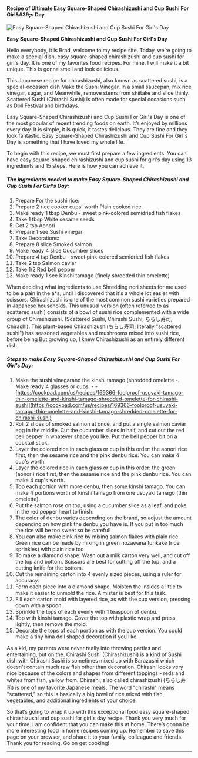             

#### Recipe of Ultimate Easy Square-Shaped Chirashizushi and Cup Sushi For Girl&amp;#39;s Day

![Easy Square-Shaped Chirashizushi and Cup Sushi For Girl's Day](https://img-global.cpcdn.com/recipes/5570465748746240/751x532cq70/easy-square-shaped-chirashizushi-and-cup-sushi-for-girls-day-recipe-main-photo.jpg)

**Easy Square-Shaped Chirashizushi and Cup Sushi For Girl's Day**

Hello everybody, it is Brad, welcome to my recipe site. Today, we’re going to make a special dish, easy square-shaped chirashizushi and cup sushi for girl's day. It is one of my favorites food recipes. For mine, I will make it a bit unique. This is gonna smell and look delicious.

This Japanese recipe for chirashizushi, also known as scattered sushi, is a special-occasion dish Make the Sushi Vinegar. In a small saucepan, mix rice vinegar, sugar, and Meanwhile, remove stems from shiitake and slice thinly. Scattered Sushi (Chirashi Sushi) is often made for special occasions such as Doll Festival and birthdays.

Easy Square-Shaped Chirashizushi and Cup Sushi For Girl's Day is one of the most popular of recent trending foods on earth. It’s enjoyed by millions every day. It is simple, it is quick, it tastes delicious. They are fine and they look fantastic. Easy Square-Shaped Chirashizushi and Cup Sushi For Girl's Day is something that I have loved my whole life.

To begin with this recipe, we must first prepare a few ingredients. You can have easy square-shaped chirashizushi and cup sushi for girl's day using 13 ingredients and 15 steps. Here is how you can achieve it.

##### The ingredients needed to make Easy Square-Shaped Chirashizushi and Cup Sushi For Girl's Day:

1.  Prepare For the sushi rice:
2.  Prepare 2 rice cooker cups' worth Plain cooked rice
3.  Make ready 1 tbsp Denbu - sweet pink-colored semidried fish flakes
4.  Take 1 tbsp White sesame seeds
5.  Get 2 tsp Aonori
6.  Prepare 1 see Sushi vinegar
7.  Take Decorations:
8.  Prepare 8 slice Smoked salmon
9.  Make ready 4 slice Cucumber slices
10.  Prepare 4 tsp Denbu - sweet pink-colored semidried fish flakes
11.  Take 2 tsp Salmon caviar
12.  Take 1/2 Red bell pepper
13.  Make ready 1 see Kinshi tamago (finely shredded thin omelette)

When deciding what ingredients to use Shredding nori sheets for me used to be a pain in the a\*s, until I discovered that it's a whole lot easier with scissors. Chirashizushi is one of the most common sushi varieties prepared in Japanese households. This unusual version (often referred to as scattered sushi) consists of a bowl of sushi rice complemented with a wide group of Chirashizushi. (Scattered Sushi, Chirashi Sushi, ちらし寿司, Chirashi). This plant-based Chirashizushi(ちらし寿司, literally "scattered sushi") has seasoned vegetables and mushrooms mixed into sushi rice, before being But growing up, I knew Chirashizushi as an entirely different dish.

##### Steps to make Easy Square-Shaped Chirashizushi and Cup Sushi For Girl's Day:

1.  Make the sushi vinegarand the kinshi tamago (shredded omelette -. Make ready 4 glasses or cups. - - [https://cookpad.com/us/recipes/169366-foolproof-usuyaki-tamago-thin-omelette-and-kinshi-tamago-shredded-omelette-for-chirashi-sushi](https://cookpad.com/us/recipes/169366-foolproof-usuyaki-tamago-thin-omelette-and-kinshi-tamago-shredded-omelette-for-chirashi-sushi)
2.  Roll 2 slices of smoked salmon at once, and put a single salmon caviar egg in the middle. Cut the cucumber slices in half, and cut out the red bell pepper in whatever shape you like. Put the bell pepper bit on a cocktail stick.
3.  Layer the colored rice in each glass or cup in this order: the aonori rice first, then the sesame rice and the pink denbu rice. You can make 4 cup's worth.
4.  Layer the colored rice in each glass or cup in this order: the green (aonori) rice first, then the sesame rice and the pink denbu rice. You can make 4 cup's worth.
5.  Top each portion with more denbu, then some kinshi tamago. You can make 4 portions worth of kinshi tamago from one usuyaki tamago (thin omelette).
6.  Put the salmon rose on top, using a cucumber slice as a leaf, and poke in the red pepper heart to finish.
7.  The color of denbu varies depending on the brand, so adjust the amount depending on how pink the denbu you have is. If you put in too much the rice will be too sweet so be careful!
8.  You can also make pink rice by mixing salmon flakes with plain rice. Green rice can be made by mixing in green nozawana furikake (rice sprinkles) with plain rice too
9.  To make a diamond shape: Wash out a milk carton very well, and cut off the top and bottom. Scissors are best for cutting off the top, and a cutting knife for the bottom.
10.  Cut the remaining carton into 4 evenly sized pieces, using a ruler for accuracy.
11.  Form each piece into a diamond shape. Moisten the insides a little to make it easier to unmold the rice. A mister is best for this task.
12.  Fill each carton mold with layered rice, as with the cup version, pressing down with a spoon.
13.  Sprinkle the tops of each evenly with 1 teaspoon of denbu.
14.  Top with kinshi tamago. Cover the top with plastic wrap and press lightly, then remove the mold.
15.  Decorate the tops of each portion as with the cup version. You could make a tiny hina doll shaped decoration if you like.

As a kid, my parents were never really into throwing parties and entertaining, but on the. Chirashi Sushi (Chirashizushi) is a kind of Sushi dish with Chirashi Sushi is sometimes mixed up with Barazushi which doesn't contain much raw fish other than decoration. Chirashi looks very nice because of the colors and shapes from different toppings - reds and whites from fish, yellow from. Chirashi, also called chirashizushi (ちらし寿司) is one of my favorite Japanese meals. The word "chirashi" means "scattered," so this is basically a big bowl of rice mixed with fish, vegetables, and additional ingredients of your choice.

So that’s going to wrap it up with this exceptional food easy square-shaped chirashizushi and cup sushi for girl's day recipe. Thank you very much for your time. I am confident that you can make this at home. There’s gonna be more interesting food in home recipes coming up. Remember to save this page on your browser, and share it to your family, colleague and friends. Thank you for reading. Go on get cooking!

* * *